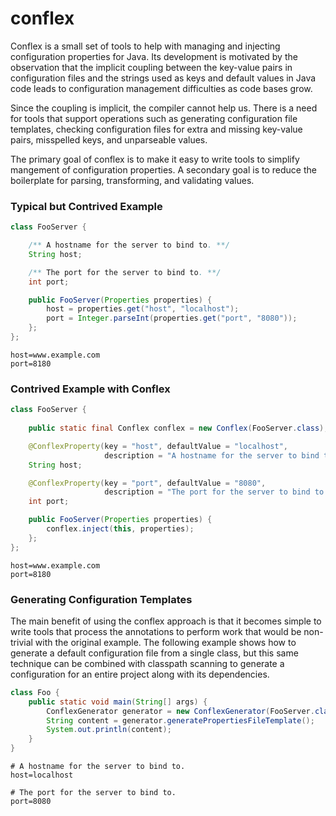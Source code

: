 conflex
=======

Conflex is a small set of tools to help with managing and injecting configuration properties for Java.  Its development is motivated by the observation that the implicit coupling between the key-value pairs in configuration files and the strings used as keys and default values in Java code leads to configuration management difficulties as code bases grow.

Since the coupling is implicit, the compiler cannot help us.  There is a need for tools that support operations such as generating configuration file templates, checking configuration files for extra and missing key-value pairs, misspelled keys, and unparseable values.

The primary goal of conflex is to make it easy to write tools to simplify mangement of configuration properties.  A secondary goal is to reduce the boilerplate for parsing, transforming, and validating values.

### Typical but Contrived Example
```java
class FooServer {

    /** A hostname for the server to bind to. **/
    String host;

    /** The port for the server to bind to. **/
    int port;

    public FooServer(Properties properties) {
        host = properties.get("host", "localhost");
        port = Integer.parseInt(properties.get("port", "8080"));
    }; 
};
```

```
host=www.example.com
port=8180
```

### Contrived Example with Conflex
```java
class FooServer {
    
    public static final Conflex conflex = new Conflex(FooServer.class);

    @ConflexProperty(key = "host", defaultValue = "localhost",
                     description = "A hostname for the server to bind to.")
    String host;

    @ConflexProperty(key = "port", defaultValue = "8080",
                     description = "The port for the server to bind to.")
    int port;

    public FooServer(Properties properties) {
        conflex.inject(this, properties);
    }; 
};
```

```
host=www.example.com
port=8180
```

### Generating Configuration Templates
The main benefit of using the conflex approach is that it becomes simple to write tools that process the annotations to perform work that would be non-trivial with the original example.  The following example shows how to generate a default configuration file from a single class, but this same technique can be combined with classpath scanning to generate a configuration for an entire project along with its dependencies.

```java
class Foo {
    public static void main(String[] args) {
        ConflexGenerator generator = new ConflexGenerator(FooServer.class);
        String content = generator.generatePropertiesFileTemplate();
        System.out.println(content);
    }
}
```

```
# A hostname for the server to bind to.
host=localhost

# The port for the server to bind to.
port=8080
```
